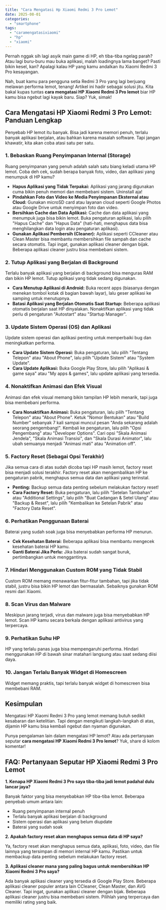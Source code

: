 ```yaml
---
title: "Cara Mengatasi Hp Xiaomi Redmi 3 Pro Lemot"
date: 2025-08-01
categories: 
  - "smartphone"
tags: 
  - "caramengatasixiaomi"
  - "hp"
  - "xiaomi"
---
```


Pernah nggak sih lagi asyik main game di HP, eh tiba-tiba ngelag parah? Atau lagi buru-buru mau buka aplikasi, malah loadingnya lama banget? Pasti bikin kesel, kan? Apalagi kalau HP yang kamu andalkan itu Xiaomi Redmi 3 Pro kesayangan.

Nah, buat kamu para pengguna setia Redmi 3 Pro yang lagi berjuang melawan performa lemot, tenang! Artikel ini hadir sebagai solusi jitu. Kita bakal kupas tuntas **cara mengatasi HP Xiaomi Redmi 3 Pro lemot** biar HP kamu bisa ngebut lagi kayak baru. Siap? Yuk, simak!

## Cara Mengatasi HP Xiaomi Redmi 3 Pro Lemot: Panduan Lengkap

Penyebab HP lemot itu banyak. Bisa jadi karena memori penuh, terlalu banyak aplikasi berjalan, atau bahkan karena masalah software. Tapi jangan khawatir, kita akan coba atasi satu per satu.

### 1\. Bebaskan Ruang Penyimpanan Internal (Storage)

Ruang penyimpanan yang penuh adalah salah satu biang keladi utama HP lemot. Coba deh cek, sudah berapa banyak foto, video, dan aplikasi yang menumpuk di HP kamu?

- **Hapus Aplikasi yang Tidak Terpakai:** Aplikasi yang jarang digunakan cuma bikin penuh memori dan membebani sistem. Uninstall aja!
- **Pindahkan Foto dan Video ke Media Penyimpanan Eksternal atau Cloud:** Gunakan microSD card atau layanan cloud seperti Google Photos atau Google Drive untuk menyimpan foto dan video.
- **Bersihkan Cache dan Data Aplikasi:** Cache dan data aplikasi yang menumpuk juga bisa bikin lemot. Buka pengaturan aplikasi, lalu pilih "Hapus Cache" dan "Hapus Data" (hati-hati, menghapus data bisa menghilangkan data login atau pengaturan aplikasi).
- **Gunakan Aplikasi Pembersih (Cleaner):** Aplikasi seperti CCleaner atau Clean Master bisa membantu membersihkan file sampah dan cache secara otomatis. Tapi ingat, gunakan aplikasi cleaner dengan bijak. Beberapa aplikasi cleaner justru bisa membebani sistem.

### 2\. Tutup Aplikasi yang Berjalan di Background

Terlalu banyak aplikasi yang berjalan di background bisa menguras RAM dan bikin HP lemot. Tutup aplikasi yang tidak sedang digunakan.

- **Cara Menutup Aplikasi di Android:** Buka recent apps (biasanya dengan menekan tombol kotak di bagian bawah layar), lalu geser aplikasi ke samping untuk menutupnya.
- **Batasi Aplikasi yang Berjalan Otomatis Saat Startup:** Beberapa aplikasi otomatis berjalan saat HP dinyalakan. Nonaktifkan aplikasi yang tidak perlu di pengaturan "Autostart" atau "Startup Manager".

### 3\. Update Sistem Operasi (OS) dan Aplikasi

Update sistem operasi dan aplikasi penting untuk memperbaiki bug dan meningkatkan performa.

- **Cara Update Sistem Operasi:** Buka pengaturan, lalu pilih "Tentang Telepon" atau "About Phone", lalu pilih "Update Sistem" atau "System Update".
- **Cara Update Aplikasi:** Buka Google Play Store, lalu pilih "Aplikasi & game saya" atau "My apps & games", lalu update aplikasi yang tersedia.

### 4\. Nonaktifkan Animasi dan Efek Visual

Animasi dan efek visual memang bikin tampilan HP lebih menarik, tapi juga bisa membebani performa.

- **Cara Nonaktifkan Animasi:** Buka pengaturan, lalu pilih "Tentang Telepon" atau "About Phone". Ketuk "Nomor Bentukan" atau "Build Number" sebanyak 7 kali sampai muncul pesan "Anda sekarang adalah seorang pengembang!". Kembali ke pengaturan, lalu pilih "Opsi Pengembang" atau "Developer Options". Cari opsi "Skala Animasi Jendela", "Skala Animasi Transisi", dan "Skala Durasi Animator", lalu ubah semuanya menjadi "Animasi mati" atau "Animation off".

### 5\. Factory Reset (Sebagai Opsi Terakhir)

Jika semua cara di atas sudah dicoba tapi HP masih lemot, factory reset bisa menjadi solusi terakhir. Factory reset akan mengembalikan HP ke pengaturan pabrik, menghapus semua data dan aplikasi yang terinstal.

- **Penting:** Backup semua data penting sebelum melakukan factory reset!
- **Cara Factory Reset:** Buka pengaturan, lalu pilih "Setelan Tambahan" atau "Additional Settings", lalu pilih "Buat Cadangan & Setel Ulang" atau "Backup & Reset", lalu pilih "Kembalikan ke Setelan Pabrik" atau "Factory Data Reset".

### 6\. Perhatikan Penggunaan Baterai

Baterai yang sudah soak juga bisa menyebabkan performa HP menurun.

- **Cek Kesehatan Baterai:** Beberapa aplikasi bisa membantu mengecek kesehatan baterai HP kamu.
- **Ganti Baterai Jika Perlu:** Jika baterai sudah sangat buruk, pertimbangkan untuk menggantinya.

### 7\. Hindari Menggunakan Custom ROM yang Tidak Stabil

Custom ROM memang menawarkan fitur-fitur tambahan, tapi jika tidak stabil, justru bisa bikin HP lemot dan bermasalah. Sebaiknya gunakan ROM resmi dari Xiaomi.

### 8\. Scan Virus dan Malware

Meskipun jarang terjadi, virus dan malware juga bisa menyebabkan HP lemot. Scan HP kamu secara berkala dengan aplikasi antivirus yang terpercaya.

### 9\. Perhatikan Suhu HP

HP yang terlalu panas juga bisa mempengaruhi performa. Hindari menggunakan HP di bawah sinar matahari langsung atau saat sedang diisi daya.

### 10\. Jangan Terlalu Banyak Widget di Homescreen

Widget memang praktis, tapi terlalu banyak widget di homescreen bisa membebani RAM.

## Kesimpulan

Mengatasi HP Xiaomi Redmi 3 Pro yang lemot memang butuh sedikit kesabaran dan ketelitian. Tapi dengan mengikuti langkah-langkah di atas, dijamin HP kamu bisa kembali ngebut dan nyaman digunakan.

Punya pengalaman lain dalam mengatasi HP lemot? Atau ada pertanyaan seputar **cara mengatasi HP Xiaomi Redmi 3 Pro lemot**? Yuk, share di kolom komentar!

## FAQ: Pertanyaan Seputar HP Xiaomi Redmi 3 Pro Lemot

**1\. Kenapa HP Xiaomi Redmi 3 Pro saya tiba-tiba jadi lemot padahal dulu lancar jaya?**

Banyak faktor yang bisa menyebabkan HP tiba-tiba lemot. Beberapa penyebab umum antara lain:

- Ruang penyimpanan internal penuh
- Terlalu banyak aplikasi berjalan di background
- Sistem operasi dan aplikasi yang belum diupdate
- Baterai yang sudah soak

**2\. Apakah factory reset akan menghapus semua data di HP saya?**

Ya, factory reset akan menghapus semua data, aplikasi, foto, video, dan file lainnya yang tersimpan di memori internal HP kamu. Pastikan untuk membackup data penting sebelum melakukan factory reset.

**3\. Aplikasi cleaner mana yang paling bagus untuk membersihkan HP Xiaomi Redmi 3 Pro saya?**

Ada banyak aplikasi cleaner yang tersedia di Google Play Store. Beberapa aplikasi cleaner populer antara lain CCleaner, Clean Master, dan AVG Cleaner. Tapi ingat, gunakan aplikasi cleaner dengan bijak. Beberapa aplikasi cleaner justru bisa membebani sistem. Pilihlah yang terpercaya dan memiliki rating yang baik.
